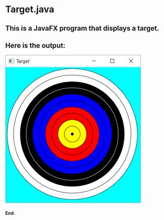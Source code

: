 # Target.java

## This is a JavaFX program that displays a target.

## Here is the output:
![](target.png)



#### End.







